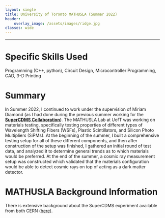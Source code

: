 ```yaml
---
layout: single
title: University of Toronto MATHUSLA (Summer 2022)
header:
    overlay_image: /assets/images/ridge.jpg
classes: wide
---
```


--------------------------------

# Specific Skills Used 

Programming (C++, python), Circuit Design, Microcontroller Programming, CAD, 3-D Printing 

# Summary

In Summer 2022, I continued to work under the supervision of Miriam Diamond (as I had done during the previous summer working for the [**SuperCDMS Collaboration**](https://humerbenjamin.github.io/projects/UofT_CDMS)). The MATHUSLA Lab at UofT was working on materials testing, specifically testing properties of different types of Wavelength Shifting Fibers (WSFs), Plastic Scintillators, and Silicon Photo Multipliers (SiPMs). At the beginning of the summer, I built a comprehensive testing setup for all of these different components, and then after construction of the setup was finished, I gathered an initial round of test data, and analyzed it to determine general trends as to which materials would be preferred. At the end of the summer, a cosmic ray measurement setup was constructed which validated that the materials configuration would be able to detect cosmic rays on top of acting as a dark matter detector.

# MATHUSLA Background Information

There is extensive background about the SuperCDMS experiment available from both CERN ([here](https://mathusla-experiment.web.cern.ch/)).